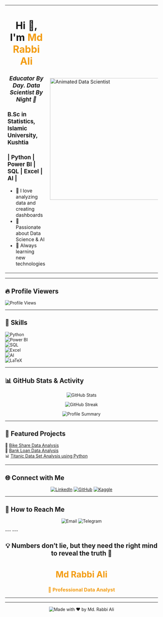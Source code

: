 <table>
  <tr>
    <td>
      <h1 align="center">Hi 👋, I'm <span style="color:#f39c12;">Md Rabbi Ali</span></h1>
      <h3 align="center"><i>Educator By Day. Data Scientist By Night 🌙</i></h3>
      <h3>B.Sc in Statistics, Islamic University, Kushtia</h3>
      <h3>| Python | Power BI | SQL | Excel | AI |</h3>
      <ul>
        <li>🔹 I love analyzing data and creating dashboards</li>
        <li>🔹 Passionate about Data Science & AI</li>
        <li>🔹 Always learning new technologies</li>
      </ul>
    </td>
    <td>
      <img src="https://github.com/user-attachments/assets/77f2cf64-b620-457f-ae85-3662b28e4b1b" width="400" alt="Animated Data Scientist">
    </td>
  </tr>
</table>

---

## 🔥 Profile Viewers 
<img src="https://komarev.com/ghpvc/?username=RabbiTheAnalyst&label=PROFILE+VIEWS&style=for-the-badge&color=red" alt="Profile Views" />

---

## 🚀 Skills 
![Python](https://img.shields.io/badge/Python-3776AB?style=for-the-badge&logo=python&logoColor=white)  
![Power BI](https://img.shields.io/badge/Power%20BI-F2C811?style=for-the-badge&logo=powerbi&logoColor=black)  
![SQL](https://img.shields.io/badge/SQL-4479A1?style=for-the-badge&logo=mysql&logoColor=white)  
![Excel](https://img.shields.io/badge/Excel-217346?style=for-the-badge&logo=microsoft-excel&logoColor=white)  
![AI](https://img.shields.io/badge/AI-Beginner-blue?style=for-the-badge&logo=artificialintelligence&logoColor=white)  
![LaTeX](https://img.shields.io/badge/LaTeX-008080?style=for-the-badge&logo=latex&logoColor=white)  

---

## 📊 GitHub Stats & Activity  
<p align="center">
  <img src="https://github-readme-stats.vercel.app/api?username=RabbiTheAnalyst&show_icons=true&theme=tokyonight" alt="GitHub Stats" />
</p>

<p align="center">
  <img src="https://github-readme-streak-stats.herokuapp.com/?user=RabbiTheAnalyst&theme=tokyonight" alt="GitHub Streak" />
</p>

<p align="center">
  <img src="https://github-profile-summary-cards.vercel.app/api/cards/profile-details?username=RabbiTheAnalyst&theme=tokyonight" alt="Profile Summary" />
</p>

---

## 📂 Featured Projects  
🚀 [Bike Share Data Analysis](https://github.com/RabbiTheAnalyst/Bike-Share-Data-Analysis)  
🏦 [Bank Loan Data Analysis](https://github.com/RabbiTheAnalyst/-Bank-Loan-Data-Analysis-)  
📊 [Titanic Data Set Analysis using Python](https://www.kaggle.com/code/mdrabbiali/titanic-dataset-eda-logistic-regression)  

---

## 🌐 Connect with Me  
<p align="center">
  <a href="https://linkedin.com/in/rabbitheanalyst"><img src="https://img.shields.io/badge/LinkedIn-blue?style=for-the-badge&logo=linkedin" alt="LinkedIn"></a>
  <a href="https://github.com/RabbiTheAnalyst"><img src="https://img.shields.io/badge/GitHub-black?style=for-the-badge&logo=github" alt="GitHub"></a>
  <a href="https://www.kaggle.com/mdrabbiali"><img src="https://img.shields.io/badge/Kaggle-blue?style=for-the-badge&logo=kaggle" alt="Kaggle"></a>
</p>

---

## 📩 How to Reach Me    
<p align="center">
  <a href="mailto:rabbi.stat.iu@gmail.com" style="text-decoration: none;">
    <img src="https://img.shields.io/badge/Email-just%20send%20me%20an%20email-1E90FF?style=for-the-badge&logo=gmail&logoColor=white" alt="Email" />
  </a>
  <a href="https://t.me/Rabbi_Bhai" style="text-decoration: none;">
    <img src="https://img.shields.io/badge/Telegram-just%20send%20me%20a%20message-1E90FF?style=for-the-badge&logo=telegram&logoColor=white" alt="Telegram" />
  </a>
</p>
---
---  


<h2 align="center">💡 Numbers don’t lie, but they need the right mind to reveal the truth 🌙</h2>

<h1 align="center" style="color:#f39c12;">Md Rabbi Ali</h1>  
<h3 align="center" style="color:#f39c12;">💼 Professional Data Analyst</h3>

---  
---
<p align="center">
  <img src="https://img.shields.io/badge/Made%20with%20❤️%20by-Md. Rabbi Ali-red?style=for-the-badge" alt="Made with ❤️ by Md. Rabbi Ali">
</p>
